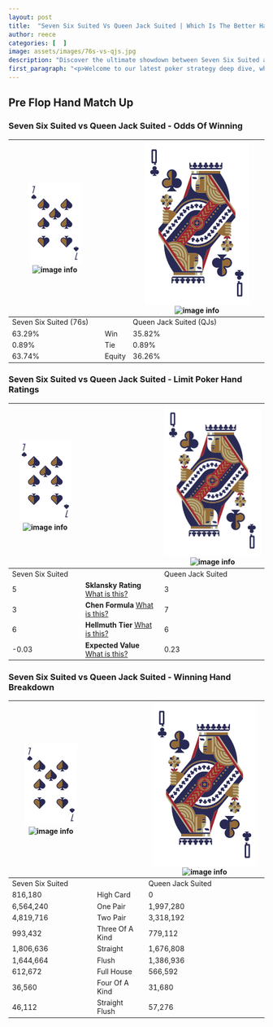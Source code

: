 ```yaml
---
layout: post
title:  "Seven Six Suited Vs Queen Jack Suited | Which Is The Better Hand In Poker? A Complete Guide"
author: reece
categories: [  ]
image: assets/images/76s-vs-qjs.jpg
description: "Discover the ultimate showdown between Seven Six Suited and Queen Jack Suited in poker! Uncover the odds, strategies, and scenarios where one hand triumphs over the other. Get ready to up your poker game with this thrilling analysis."
first_paragraph: "<p>Welcome to our latest poker strategy deep dive, where we're pitting two distinct hands against each other in a high-stakes showdown: Seven Six Suited vs Queen Jack Suited.</p><p>In the dynamic world of poker, every decision counts, and knowing which hand holds the upper hand is key to your success at the table.</p><p>In this article, we'll dissect these two hands, explore the scenarios where one dominates the other, and equip you with the knowledge to make strategic choices that can tip the odds in your favor.</p><p>Get ready to unravel the intriguing dynamics of these poker hands and elevate your game to new heights.</p>"
---
```




[comment]: # (sp0)

## Pre Flop Hand Match Up

<div class="table hand-ratings" markdown="1"> 



### Seven Six Suited vs Queen Jack Suited - Odds Of Winning


    
| ![image info](assets/images/hand1/7.png) ![image info](assets/images/hand1/6s.png) |  | ![image info](assets/images/hand2/Q.png) ![image info](assets/images/hand2/Js.png) |
| -------- | -------- | -------- |
| Seven Six Suited (76s) |  | Queen Jack Suited (QJs) |
| 63.29% | Win | 35.82% |
| 0.89% | Tie | 0.89% |
| 63.74% | Equity | 36.26% |




[comment]: # (sp1)



### Seven Six Suited vs Queen Jack Suited - Limit Poker Hand Ratings


    
| ![image info](assets/images/hand1/7.png) ![image info](assets/images/hand1/6s.png) |  | ![image info](assets/images/hand2/Q.png) ![image info](assets/images/hand2/Js.png) |
| -------- | -------- | -------- |
| Seven Six Suited |  | Queen Jack Suited |
| 5 | **Sklansky Rating** [What is this?](/sklansky-rating-explained) | 3 |
| 3 | **Chen Formula** [What is this?](/chen-formula-explained) | 7 |
| 6 | **Hellmuth Tier** [What is this?](/Hellmuth-tier-explained) | 6 |
| -0.03 | **Expected Value** [What is this?](/expected-value-explained) | 0.23 |




[comment]: # (sp2)



### Seven Six Suited vs Queen Jack Suited - Winning Hand Breakdown


    
| ![image info](assets/images/hand1/7.png) ![image info](assets/images/hand1/6s.png) |  | ![image info](assets/images/hand2/Q.png) ![image info](assets/images/hand2/Js.png) |
| -------- | -------- | -------- |
| Seven Six Suited |  | Queen Jack Suited |
| 816,180 | High Card | 0 |
| 6,564,240 | One Pair | 1,997,280 |
| 4,819,716 | Two Pair | 3,318,192 |
| 993,432 | Three Of A Kind | 779,112 |
| 1,806,636 | Straight | 1,676,808 |
| 1,644,664 | Flush | 1,386,936 |
| 612,672 | Full House | 566,592 |
| 36,560 | Four Of A Kind | 31,680 |
| 46,112 | Straight Flush | 57,276 |




[comment]: # (sp3)



</div>

[comment]: # (sp4)



[comment]: # (sp5)

